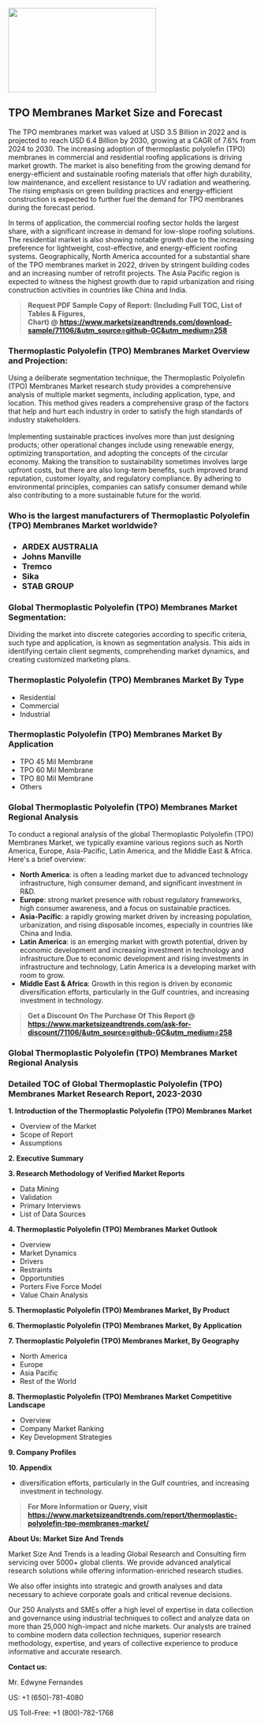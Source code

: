 <p><img class="alignnone size-medium wp-image-20088" src="https://ffe5etoiles.com/wp-content/uploads/2024/12/MST1-300x171.png" alt="" width="300" height="171" /></p><h2>TPO Membranes Market Size and Forecast</h2><p>The TPO membranes market was valued at USD 3.5 Billion in 2022 and is projected to reach USD 6.4 Billion by 2030, growing at a CAGR of 7.6% from 2024 to 2030. The increasing adoption of thermoplastic polyolefin (TPO) membranes in commercial and residential roofing applications is driving market growth. The market is also benefiting from the growing demand for energy-efficient and sustainable roofing materials that offer high durability, low maintenance, and excellent resistance to UV radiation and weathering. The rising emphasis on green building practices and energy-efficient construction is expected to further fuel the demand for TPO membranes during the forecast period.</p><p>In terms of application, the commercial roofing sector holds the largest share, with a significant increase in demand for low-slope roofing solutions. The residential market is also showing notable growth due to the increasing preference for lightweight, cost-effective, and energy-efficient roofing systems. Geographically, North America accounted for a substantial share of the TPO membranes market in 2022, driven by stringent building codes and an increasing number of retrofit projects. The Asia Pacific region is expected to witness the highest growth due to rapid urbanization and rising construction activities in countries like China and India.</p></p><blockquote id="" class=""><strong>Request PDF Sample Copy of Report: (Including Full TOC, List of Tables &amp; Figures, Chart)&nbsp;@&nbsp;<strong><a href="https://www.marketsizeandtrends.com/download-sample/71106/&utm_source=github-GC&utm_medium=258" target="_blank">https://www.marketsizeandtrends.com/download-sample/71106/&utm_source=github-GC&utm_medium=258</a></strong></strong></blockquote><h3 id="" class="">Thermoplastic Polyolefin (TPO) Membranes Market&nbsp;Overview and Projection:</h3><p id="" class="">Using a deliberate segmentation technique, the Thermoplastic Polyolefin (TPO) Membranes Market research study provides a comprehensive analysis of multiple market segments, including application, type, and location. This method gives readers a comprehensive grasp of the factors that help and hurt each industry in order to satisfy the high standards of industry stakeholders. <br /> <br />Implementing sustainable practices involves more than just designing products; other operational changes include using renewable energy, optimizing transportation, and adopting the concepts of the circular economy. Making the transition to sustainability sometimes involves large upfront costs, but there are also long-term benefits, such improved brand reputation, customer loyalty, and regulatory compliance. By adhering to environmental principles, companies can satisfy consumer demand while also contributing to a more sustainable future for the world.</p><h3 id="" class="">Who is the largest manufacturers of&nbsp;Thermoplastic Polyolefin (TPO) Membranes Market worldwide?</h3><h3 class=""><p><ul><li>ARDEX AUSTRALIA </li><li> Johns Manville </li><li> Tremco </li><li> Sika </li><li> STAB GROUP</li></ul></p></h3><h3 id="" class="">Global&nbsp;Thermoplastic Polyolefin (TPO) Membranes Market Segmentation:</h3><p id="" class="">Dividing the market into discrete categories according to specific criteria, such type and application, is known as segmentation analysis. This aids in identifying certain client segments, comprehending market dynamics, and creating customized marketing plans.</p><h3 id="" class="">Thermoplastic Polyolefin (TPO) Membranes Market&nbsp;By Type</h3><p><p><ul><li>Residential </li><li> Commercial </li><li> Industrial</p></li></ul></p></p><h3 id="" class="">Thermoplastic Polyolefin (TPO) Membranes Market&nbsp;By Application</h3><p class=""><p><ul><li>TPO 45 Mil Membrane </li><li> TPO 60 Mil Membrane </li><li> TPO 80 Mil Membrane </li><li> Others</li></ul></p></p><h3 id="" class="">Global Thermoplastic Polyolefin (TPO) Membranes Market Regional Analysis</h3><p id="" class="">To conduct a regional analysis of the global Thermoplastic Polyolefin (TPO) Membranes Market, we typically examine various regions such as North America, Europe, Asia-Pacific, Latin America, and the Middle East &amp; Africa. Here's a brief overview:</p><ul><li><strong>North America</strong>: is often a leading market due to advanced technology infrastructure, high consumer demand, and significant investment in R&amp;D.</li><li><strong>Europe</strong>: strong market presence with robust regulatory frameworks, high consumer awareness, and a focus on sustainable practices.</li><li><strong>Asia-Pacific</strong>: a rapidly growing market driven by increasing population, urbanization, and rising disposable incomes, especially in countries like China and India.</li><li><strong>Latin America</strong>: is an emerging market with growth potential, driven by economic development and increasing investment in technology and infrastructure.Due to economic development and rising investments in infrastructure and technology, Latin America is a developing market with room to grow.</li><li><strong>Middle East &amp; Africa</strong>: Growth in this region is driven by economic diversification efforts, particularly in the Gulf countries, and increasing investment in technology.</li></ul><blockquote id="" class=""><strong>Get a Discount On The Purchase Of This Report @ <strong><a href="https://www.marketsizeandtrends.com/ask-for-discount/71106/&utm_source=github-GC&utm_medium=258" target="_blank">https://www.marketsizeandtrends.com/ask-for-discount/71106/&utm_source=github-GC&utm_medium=258</a></strong></strong></blockquote><h3 id="" class="">Global Thermoplastic Polyolefin (TPO) Membranes Market Regional Analysis</h3><h3 id="" class="">Detailed TOC of Global Thermoplastic Polyolefin (TPO) Membranes Market Research Report, 2023-2030</h3><p id="" class=""><strong>1. Introduction of the Thermoplastic Polyolefin (TPO) Membranes Market</strong></p><ul><li>Overview of the Market</li><li>Scope of Report</li><li>Assumptions</li></ul><p id="" class=""><strong>2. Executive Summary</strong></p><p id="" class=""><strong>3. Research Methodology of Verified Market Reports</strong></p><ul><li>Data Mining</li><li>Validation</li><li>Primary Interviews</li><li>List of Data Sources</li></ul><p id="" class=""><strong>4. Thermoplastic Polyolefin (TPO) Membranes Market Outlook</strong></p><ul><li>Overview</li><li>Market Dynamics</li><li>Drivers</li><li>Restraints</li><li>Opportunities</li><li>Porters Five Force Model</li><li>Value Chain Analysis</li></ul><p id="" class=""><strong>5. Thermoplastic Polyolefin (TPO) Membranes Market, By Product</strong></p><p id="" class=""><strong>6. Thermoplastic Polyolefin (TPO) Membranes Market, By Application</strong></p><p id="" class=""><strong>7. Thermoplastic Polyolefin (TPO) Membranes Market, By Geography</strong></p><ul><li>North America</li><li>Europe</li><li>Asia Pacific</li><li>Rest of the World</li></ul><p id="" class=""><strong>8. Thermoplastic Polyolefin (TPO) Membranes Market Competitive Landscape</strong></p><ul><li>Overview</li><li>Company Market Ranking</li><li>Key Development Strategies</li></ul><p id="" class=""><strong>9. Company Profiles</strong></p><p id="" class=""><strong>10. Appendix</strong></p><ul><li>diversification efforts, particularly in the Gulf countries, and increasing investment in technology.</li></ul><blockquote id="" class=""><strong>For More Information or Query, visit <strong><strong><a href="https://www.marketsizeandtrends.com/report/thermoplastic-polyolefin-tpo-membranes-market/" target="_blank">https://www.marketsizeandtrends.com/report/thermoplastic-polyolefin-tpo-membranes-market/</a></strong></strong></strong></blockquote><p id="" class=""><strong>About Us: Market Size And Trends</strong></p><p id="" class="">Market Size And Trends is a leading Global Research and Consulting firm servicing over 5000+ global clients. We provide advanced analytical research solutions while offering information-enriched research studies.</p><p id="" class="">We also offer insights into strategic and growth analyses and data necessary to achieve corporate goals and critical revenue decisions.</p><p id="" class="">Our 250 Analysts and SMEs offer a high level of expertise in data collection and governance using industrial techniques to collect and analyze data on more than 25,000 high-impact and niche markets. Our analysts are trained to combine modern data collection techniques, superior research methodology, expertise, and years of collective experience to produce informative and accurate research.</p><p id="" class=""><strong>Contact us:</strong></p><p id="" class="">Mr. Edwyne Fernandes</p><p id="" class="">US: +1 (650)-781-4080</p><p id="" class="">US Toll-Free: +1 (800)-782-1768</p>
